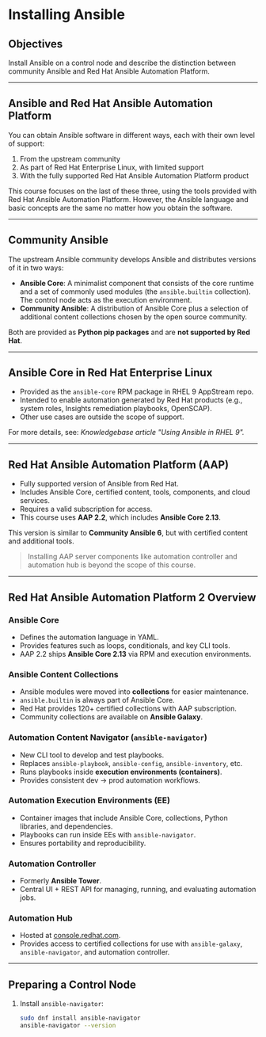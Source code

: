 # Installing Ansible

## Objectives
Install Ansible on a control node and describe the distinction between community Ansible and Red Hat Ansible Automation Platform.

---

## Ansible and Red Hat Ansible Automation Platform
You can obtain Ansible software in different ways, each with their own level of support:

1. From the upstream community  
2. As part of Red Hat Enterprise Linux, with limited support  
3. With the fully supported Red Hat Ansible Automation Platform product  

This course focuses on the last of these three, using the tools provided with Red Hat Ansible Automation Platform. However, the Ansible language and basic concepts are the same no matter how you obtain the software.

---

## Community Ansible
The upstream Ansible community develops Ansible and distributes versions of it in two ways:

- **Ansible Core**: A minimalist component that consists of the core runtime and a set of commonly used modules (the `ansible.builtin` collection). The control node acts as the execution environment.
- **Community Ansible**: A distribution of Ansible Core plus a selection of additional content collections chosen by the open source community.

Both are provided as **Python pip packages** and are **not supported by Red Hat**.

---

## Ansible Core in Red Hat Enterprise Linux
- Provided as the `ansible-core` RPM package in RHEL 9 AppStream repo.  
- Intended to enable automation generated by Red Hat products (e.g., system roles, Insights remediation playbooks, OpenSCAP).  
- Other use cases are outside the scope of support.  

For more details, see: *Knowledgebase article "Using Ansible in RHEL 9".*

---

## Red Hat Ansible Automation Platform (AAP)
- Fully supported version of Ansible from Red Hat.  
- Includes Ansible Core, certified content, tools, components, and cloud services.  
- Requires a valid subscription for access.  
- This course uses **AAP 2.2**, which includes **Ansible Core 2.13**.  

This version is similar to **Community Ansible 6**, but with certified content and additional tools.

> Installing AAP server components like automation controller and automation hub is beyond the scope of this course.

---

## Red Hat Ansible Automation Platform 2 Overview

### Ansible Core
- Defines the automation language in YAML.  
- Provides features such as loops, conditionals, and key CLI tools.  
- AAP 2.2 ships **Ansible Core 2.13** via RPM and execution environments.

### Ansible Content Collections
- Ansible modules were moved into **collections** for easier maintenance.  
- `ansible.builtin` is always part of Ansible Core.  
- Red Hat provides 120+ certified collections with AAP subscription.  
- Community collections are available on **Ansible Galaxy**.

### Automation Content Navigator (`ansible-navigator`)
- New CLI tool to develop and test playbooks.  
- Replaces `ansible-playbook`, `ansible-config`, `ansible-inventory`, etc.  
- Runs playbooks inside **execution environments (containers)**.  
- Provides consistent dev → prod automation workflows.

### Automation Execution Environments (EE)
- Container images that include Ansible Core, collections, Python libraries, and dependencies.  
- Playbooks can run inside EEs with `ansible-navigator`.  
- Ensures portability and reproducibility.

### Automation Controller
- Formerly **Ansible Tower**.  
- Central UI + REST API for managing, running, and evaluating automation jobs.

### Automation Hub
- Hosted at [console.redhat.com](https://console.redhat.com).  
- Provides access to certified collections for use with `ansible-galaxy`, `ansible-navigator`, and automation controller.

---

## Preparing a Control Node

1. Install `ansible-navigator`:
   ```bash
   sudo dnf install ansible-navigator
   ansible-navigator --version
